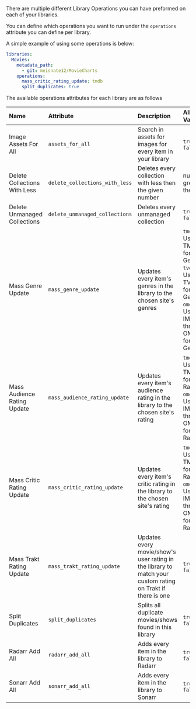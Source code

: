 There are multiple different Library Operations you can have preformed on each of your libraries.

You can define which operations you want to run under the `operations` attribute you can define per library.

A simple example of using some operations is below:
```yaml
libraries:
  Movies:
    metadata_path:
      - git: meisnate12/MovieCharts
    operations:
      mass_critic_rating_update: tmdb
      split_duplicates: true
```

The available operations attributes for each library are as follows

| Name | Attribute | Description | Allowed Values |
| :--- | :--- | :--- | :--- |
| Image Assets For All | `assets_for_all` | Search in assets for images for every item in your library | `true` or `false` |
| Delete Collections With Less | `delete_collections_with_less` | Deletes every collection with less then the given number | number greater then 0 |
| Delete Unmanaged Collections | `delete_unmanaged_collections` | Deletes every unmanaged collection | `true` or `false` |
| Mass Genre Update | `mass_genre_update` | Updates every item's genres in the library to the chosen site's genres | `tmdb`: Use TMDb for Genres<br>`tvdb`: Use TVDb for Genres<br>`omdb`: Use IMDb through OMDb for Genres |
| Mass Audience Rating Update | `mass_audience_rating_update` | Updates every item's audience rating in the library to the chosen site's rating | `tmdb`: Use TMDb for Rating<br>`omdb`: Use IMDb through OMDb for Rating |
| Mass Critic Rating Update | `mass_critic_rating_update` | Updates every item's critic rating in the library to the chosen site's rating | `tmdb`: Use TMDb for Rating<br>`omdb`: Use IMDb through OMDb for Rating |
| Mass Trakt Rating Update | `mass_trakt_rating_update` | Updates every movie/show's user rating in the library to match your custom rating on Trakt if there is one | `true` or `false` |
| Split Duplicates | `split_duplicates` | Splits all duplicate movies/shows found in this library | `true` or `false` |
| Radarr Add All | `radarr_add_all` | Adds every item in the library to Radarr | `true` or `false` |
| Sonarr Add All | `sonarr_add_all` | Adds every item in the library to Sonarr | `true` or `false` |
